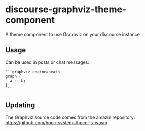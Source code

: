 # discourse-graphviz-theme-component

A theme component to use Graphviz on your discourse instance

## Usage

Can be used in posts or chat messages:

````
```graphviz engine=neato
graph {
  a -- b;
}
```
````

## Updating

The Graphviz source code comes from the amazin repository: https://github.com/hpcc-systems/hpcc-js-wasm
